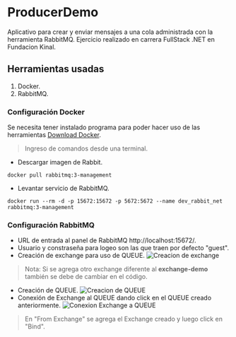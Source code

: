 # ProducerDemo
Aplicativo para crear y enviar mensajes a una cola administrada con la herramienta RabbitMQ. Ejercicio realizado en carrera FullStack .NET en Fundacion Kinal.

## Herramientas usadas
1. Docker.
2. RabbitMQ.

### Configuración Docker
Se necesita tener instalado programa para poder hacer uso de las herramientas [Download Docker](https://www.docker.com/get-started/).
>Ingreso de comandos desde una terminal.
- Descargar imagen de Rabbit.

```
docker pull rabbitmq:3-management
```

- Levantar servicio de RabbitMQ.

```
docker run --rm -d -p 15672:15672 -p 5672:5672 --name dev_rabbit_net rabbitmq:3-management
```

### Configuración RabbitMQ
- URL de entrada al panel de RabbitMQ http://localhost:15672/.
- Usuario y constraseña para logeo son las que traen por defecto "guest".
- Creación de exchange para uso de QUEUE.
![Creacion de exchange](https://imgur.com/MBJ18VT.png)
>Nota: Si se agrega otro exchange diferente al **exchange-demo** también se debe de cambiar en el código.
- Creación de QUEUE.
![Creacion de QUEUE](https://imgur.com/T4Jektq.png)
- Conexión de Exchange al QUEUE dando click en el QUEUE creado anteriormente.
![Conexion Exchange a QUEUE](https://imgur.com/NDsyj3y.png)
> En "From Exchange" se agrega el Exchange creado y luego click en "Bind".
